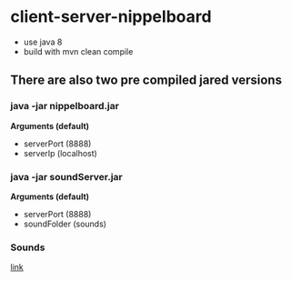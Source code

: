 # client-server-nippelboard
* use java 8 
* build with mvn clean compile

## There are also two pre compiled jared versions

### java -jar nippelboard.jar
**Arguments (default)**
* serverPort (8888)
* serverIp (localhost)

### java -jar soundServer.jar 
**Arguments (default)**
* serverPort (8888)
* soundFolder (sounds)

### Sounds
[link](https://www.myinstants.com/)